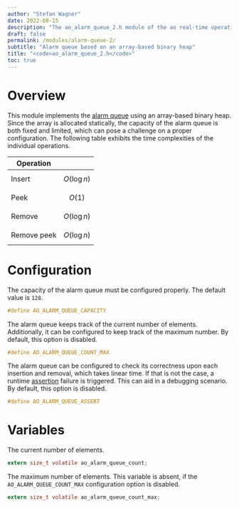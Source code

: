 ```yaml
---
author: "Stefan Wagner"
date: 2022-08-15
description: "The ao_alarm_queue_2.h module of the ao real-time operating system."
draft: false
permalink: /modules/alarm-queue-2/
subtitle: "Alarm queue based on an array-based binary heap"
title: "<code>ao_alarm_queue_2.h</code>"
toc: true
---
```


# Overview

This module implements the [alarm queue](../alarm-queue.md) using an array-based binary heap. Since the array is allocated statically, the capacity of the alarm queue is both fixed and limited, which can pose a challenge on a proper configuration. The following table exhibits the time complexities of the individual operations.

| Operation | |
|-----------|-|
| Insert | $$O(\log n)$$ |
| Peek | $$O(1)$$ |
| Remove | $$O(\log n)$$ |
| Remove peek | $$O(\log n)$$ |

# Configuration

The capacity of the alarm queue must be configured properly. The default value is `128`.

```c
#define AO_ALARM_QUEUE_CAPACITY
```

The alarm queue keeps track of the current number of elements. Additionally, it can be configured to keep track of the maximum number. By default, this option is disabled.

```c
#define AO_ALARM_QUEUE_COUNT_MAX
```

The alarm queue can be configured to check its correctness upon each insertion and removal, which takes linear time. If that is not the case, a runtime [assertion](../assertions.md) failure is triggered. This can aid in a debugging scenario. By default, this option is disabled.

```c
#define AO_ALARM_QUEUE_ASSERT
```

# Variables

The current number of elements.

```c
extern size_t volatile ao_alarm_queue_count;
```

The maximum number of elements. This variable is absent, if the `AO_ALARM_QUEUE_COUNT_MAX` configuration option is disabled.

```c
extern size_t volatile ao_alarm_queue_count_max;
```
